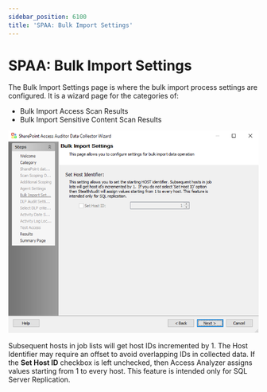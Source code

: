 ```yaml
---
sidebar_position: 6100
title: 'SPAA: Bulk Import Settings'
---
```


# SPAA: Bulk Import Settings

The Bulk Import Settings page is where the bulk import process settings are configured. It is a wizard page for the categories of:

* Bulk Import Access Scan Results
* Bulk Import Sensitive Content Scan Results

![Bulk Import Settings page](../../../../../../../static/images/AccessAnalyzer_12.0/Content/Resources/Images/EnterpriseAuditor/Admin/DataCollector/SPAA/BulkImportSettings.png "Bulk Import Settings page")

Subsequent hosts in job lists will get host IDs incremented by 1. The Host Identifier may require an offset to avoid overlapping IDs in collected data. If the **Set Host ID** checkbox is left unchecked, then Access Analyzer assigns values starting from 1 to every host. This feature is intended only for SQL Server Replication.